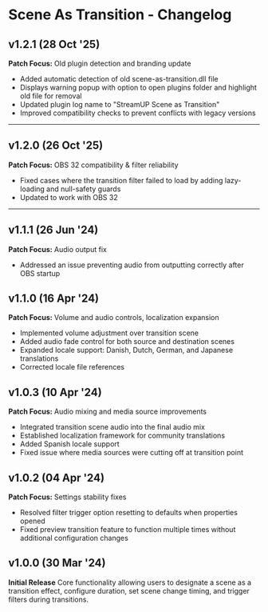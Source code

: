 # Scene As Transition - Changelog

## v1.2.1 (28 Oct '25)
**Patch Focus:** Old plugin detection and branding update
- Added automatic detection of old scene-as-transition.dll file
- Displays warning popup with option to open plugins folder and highlight old file for removal
- Updated plugin log name to "StreamUP Scene as Transition"
- Improved compatibility checks to prevent conflicts with legacy versions

---

## v1.2.0 (26 Oct '25)
**Patch Focus:** OBS 32 compatibility & filter reliability
- Fixed cases where the transition filter failed to load by adding lazy-loading and null-safety guards
- Updated to work with OBS 32

---

## v1.1.1 (26 Jun '24)
**Patch Focus:** Audio output fix
- Addressed an issue preventing audio from outputting correctly after OBS startup

## v1.1.0 (16 Apr '24)
**Patch Focus:** Volume and audio controls, localization expansion
- Implemented volume adjustment over transition scene
- Added audio fade control for both source and destination scenes
- Expanded locale support: Danish, Dutch, German, and Japanese translations
- Corrected locale file references

## v1.0.3 (10 Apr '24)
**Patch Focus:** Audio mixing and media source improvements
- Integrated transition scene audio into the final audio mix
- Established localization framework for community translations
- Added Spanish locale support
- Fixed issue where media sources were cutting off at transition point

## v1.0.2 (04 Apr '24)
**Patch Focus:** Settings stability fixes
- Resolved filter trigger option resetting to defaults when properties opened
- Fixed preview transition feature to function multiple times without additional configuration changes

## v1.0.0 (30 Mar '24)
**Initial Release**
Core functionality allowing users to designate a scene as a transition effect, configure duration, set scene change timing, and trigger filters during transitions.
